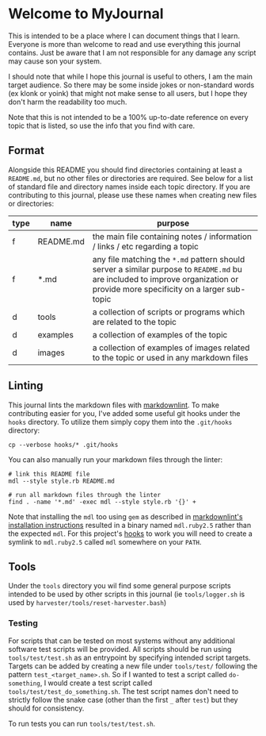 # Welcome to MyJournal

This is intended to be a place where I can document things that I learn. Everyone is more than welcome to read and use
everything this journal contains. Just be aware that I am not responsible for any damage any script may cause son your
system.

I should note that while I hope this journal is useful to others, I am the main target audience. So there may be some
inside jokes or non-standard words (ex klonk or yoink) that might not make sense to all users, but I hope they don't
harm the readability too much.

Note that this is not intended to be a 100% up-to-date reference on every topic that is listed, so use the info that you
find with care.

## Format

Alongside this README you should find directories containing at least a `README.md`, but no other files or directories
are required. See below for a list of standard file and directory names inside each topic directory. If you are
contributing to this journal, please use these names when creating new files or directories:

| type | name      | purpose                                                                                                                                                                       |
|------|-----------|-------------------------------------------------------------------------------------------------------------------------------------------------------------------------------|
| f    | README.md | the main file containing notes / information / links / etc regarding a topic                                                                                                  |
| f    | *.md      | any file matching the `*.md` pattern should server a similar purpose to `README.md` bu are included to improve organization or provide more specificity on a larger sub-topic |
| d    | tools     | a collection of scripts or programs which are related to the topic                                                                                                            |
| d    | examples  | a collection of examples of the topic                                                                                                                                         |
| d    | images    | a collection of examples of images related to the topic or used in any markdown files                                                                                         |

## Linting

This journal lints the markdown files with [markdownlint](https://github.com/markdownlint/markdownlint). To make
contributing easier for you, I've added some useful git hooks under the `hooks` directory. To utilize them simply copy
them into the `.git/hooks` directory:

```shell
cp --verbose hooks/* .git/hooks
```

You can also manually run your markdown files through the linter:

```shell
# link this README file
mdl --style style.rb README.md

# run all markdown files through the linter
find . -name '*.md' -exec mdl --style style.rb '{}' +
```

Note that installing the `mdl` too using `gem` as described in [markdownlint's installation instructions](https://github.com/markdownlint/markdownlint#installation)
resulted in a binary named `mdl.ruby2.5` rather than the expected `mdl`. For this project's [hooks](/hooks) to work you
will need to create a symlink to `mdl.ruby2.5` called `mdl` somewhere  on your `PATH`.

## Tools

Under the `tools` directory you wil find some general purpose scripts intended to be used by other scripts in this
journal (ie `tools/logger.sh` is used by `harvester/tools/reset-harvester.bash`)

### Testing

For scripts that can be tested on most systems without any additional software test scripts will be provided. All
scripts should be run using `tools/test/test.sh` as an entrypoint by specifying intended script targets. Targets can be
added by creating a new file under `tools/test/` following the pattern `test_<target_name>.sh`. So if I wanted to test
a script called `do-something`, I would create a test script called `tools/test/test_do_something.sh`. The test script
names don't need to strictly follow the snake case (other than the first `_` after `test`) but they should for
consistency.

To run tests you can run `tools/test/test.sh`.